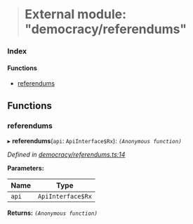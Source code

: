> # External module: "democracy/referendums"

### Index

#### Functions

* [referendums](_democracy_referendums_.md#referendums)

## Functions

###  referendums

▸ **referendums**(`api`: `ApiInterface$Rx`): *`(Anonymous function)`*

*Defined in [democracy/referendums.ts:14](https://github.com/polkadot-js/api/blob/edea20d/packages/api-derive/src/democracy/referendums.ts#L14)*

**Parameters:**

Name | Type |
------ | ------ |
`api` | `ApiInterface$Rx` |

**Returns:** *`(Anonymous function)`*